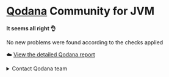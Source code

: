 # [Qodana](https://qodana.cloud/projects/zq7nX/reports/XmbLK) Community for JVM

**It seems all right 👌**

No new problems were found according to the checks applied


☁️ [View the detailed Qodana report](https://qodana.cloud/projects/zq7nX/reports/XmbLK)

<details>
<summary>Contact Qodana team</summary>

Contact us at [qodana-support@jetbrains.com](mailto:qodana-support@jetbrains.com)
- Or via our issue tracker: https://jb.gg/qodana-issue
- Or share your feedback: https://jb.gg/qodana-discussions
</details>
